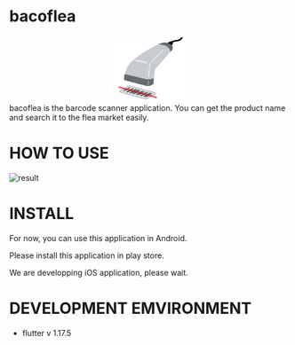 # bacoflea
<div align="center">
  <img src="icon/icon.png" >
</div>
bacoflea is the barcode scanner application. You can get the product name and search it to the flea market easily.

# HOW TO USE
![result](https://github.com/naonaorange/bacoflea/tree/master/gif/bacoflea_intro_short.gif?raw=true)
# INSTALL
For now, you can use this application in Android.

Please install this application in play store.

We are developping iOS application, please wait.

# DEVELOPMENT EMVIRONMENT

- flutter v 1.17.5
